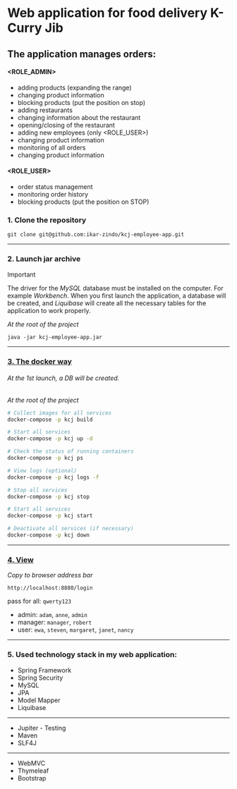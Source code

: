 # Web application for food delivery K-Curry Jib

## The application manages orders:

#### <ROLE_ADMIN>

- adding products (expanding the range)
- changing product information
- blocking products (put the position on stop)
- adding restaurants
- changing information about the restaurant
- opening/closing of the restaurant
- adding new employees (only <ROLE_USER>)
- changing product information
- monitoring of all orders
- changing product information

#### <ROLE_USER>

- order status management
- monitoring order history
- blocking products (put the position on STOP)


### 1. Clone the repository

```
git clone git@github.com:ikar-zindo/kcj-employee-app.git
```

---

### 2. Launch jar archive




> [!IMPORTANT]
> The driver for the *MySQL* database must be installed on the computer. For example *Workbench*. When you first launch the application, a database will be created, and *Liquibase* will create all the necessary tables for the application to work properly.

*At the root of the project*

```
java -jar kcj-employee-app.jar
```

---

### [3. The docker way](https://hub.docker.com/repository/docker/ikarzindo/k-curry-jib-employee-app/general)

###### At the 1st launch, a DB will be created.

*At the root of the project*

```bash
# Collect images for all services
docker-compose -p kcj build

# Start all services
docker-compose -p kcj up -d

# Check the status of running containers
docker-compose -p kcj ps

# View logs (optional)
docker-compose -p kcj logs -f

# Stop all services
docker-compose -p kcj stop

# Start all services
docker-compose -p kcj start

# Deactivate all services (if necessary)
docker-compose -p kcj down
```

---

### [4. View](http://localhost:8880/login)

*Copy to browser address bar*

```
http://localhost:8880/login
```

pass for all: `qwerty123`

- admin: `adam`, `anne`, `admin`
- manager: `manager`, `robert`
- user: `ewa`, `steven`, `margaret`, `janet`, `nancy`

---

### 5. Used technology stack in my web application:

- Spring Framework
- Spring Security
- MySQL
- JPA
- Model Mapper
- Liquibase

---

- Jupiter - Testing
- Maven
- SLF4J

---

- WebMVC
- Thymeleaf
- Bootstrap
